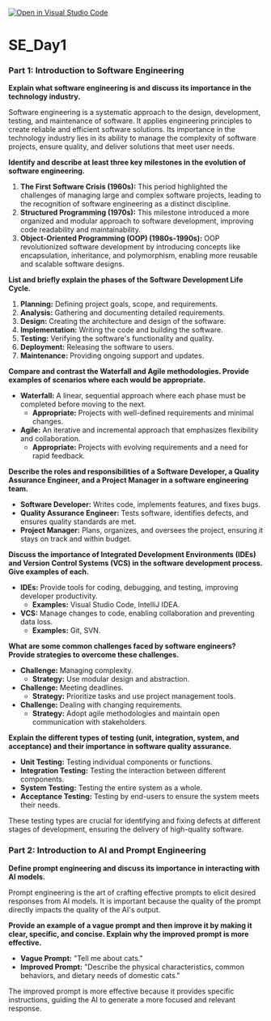 [![Open in Visual Studio Code](https://classroom.github.com/assets/open-in-vscode-2e0aaae1b6195c2367325f4f02e2d04e9abb55f0b24a779b69b11b9e10269abc.svg)](https://classroom.github.com/online_ide?assignment_repo_id=18364484&assignment_repo_type=AssignmentRepo)
# SE_Day1


### Part 1: Introduction to Software Engineering

**Explain what software engineering is and discuss its importance in the technology industry.**

Software engineering is a systematic approach to the design, development, testing, and maintenance of software. It applies engineering principles to create reliable and efficient software solutions. Its importance in the technology industry lies in its ability to manage the complexity of software projects, ensure quality, and deliver solutions that meet user needs.

**Identify and describe at least three key milestones in the evolution of software engineering.**

1.  **The First Software Crisis (1960s):** This period highlighted the challenges of managing large and complex software projects, leading to the recognition of software engineering as a distinct discipline.
2.  **Structured Programming (1970s):** This milestone introduced a more organized and modular approach to software development, improving code readability and maintainability.
3.  **Object-Oriented Programming (OOP) (1980s-1990s):** OOP revolutionized software development by introducing concepts like encapsulation, inheritance, and polymorphism, enabling more reusable and scalable software designs.

**List and briefly explain the phases of the Software Development Life Cycle.**

1.  **Planning:** Defining project goals, scope, and requirements.
2.  **Analysis:** Gathering and documenting detailed requirements.
3.  **Design:** Creating the architecture and design of the software.
4.  **Implementation:** Writing the code and building the software.
5.  **Testing:** Verifying the software's functionality and quality.
6.  **Deployment:** Releasing the software to users.
7.  **Maintenance:** Providing ongoing support and updates.

**Compare and contrast the Waterfall and Agile methodologies. Provide examples of scenarios where each would be appropriate.**

*   **Waterfall:** A linear, sequential approach where each phase must be completed before moving to the next.
    *   **Appropriate:** Projects with well-defined requirements and minimal changes.
*   **Agile:** An iterative and incremental approach that emphasizes flexibility and collaboration.
    *   **Appropriate:** Projects with evolving requirements and a need for rapid feedback.

**Describe the roles and responsibilities of a Software Developer, a Quality Assurance Engineer, and a Project Manager in a software engineering team.**

*   **Software Developer:** Writes code, implements features, and fixes bugs.
*   **Quality Assurance Engineer:** Tests software, identifies defects, and ensures quality standards are met.
*   **Project Manager:** Plans, organizes, and oversees the project, ensuring it stays on track and within budget.

**Discuss the importance of Integrated Development Environments (IDEs) and Version Control Systems (VCS) in the software development process. Give examples of each.**

*   **IDEs:** Provide tools for coding, debugging, and testing, improving developer productivity.
    *   **Examples:** Visual Studio Code, IntelliJ IDEA.
*   **VCS:** Manage changes to code, enabling collaboration and preventing data loss.
    *   **Examples:** Git, SVN.

**What are some common challenges faced by software engineers? Provide strategies to overcome these challenges.**

*   **Challenge:** Managing complexity.
    *   **Strategy:** Use modular design and abstraction.
*   **Challenge:** Meeting deadlines.
    *   **Strategy:** Prioritize tasks and use project management tools.
*   **Challenge:** Dealing with changing requirements.
    *   **Strategy:** Adopt agile methodologies and maintain open communication with stakeholders.

**Explain the different types of testing (unit, integration, system, and acceptance) and their importance in software quality assurance.**

*   **Unit Testing:** Testing individual components or functions.
*   **Integration Testing:** Testing the interaction between different components.
*   **System Testing:** Testing the entire system as a whole.
*   **Acceptance Testing:** Testing by end-users to ensure the system meets their needs.

These testing types are crucial for identifying and fixing defects at different stages of development, ensuring the delivery of high-quality software.

### Part 2: Introduction to AI and Prompt Engineering

**Define prompt engineering and discuss its importance in interacting with AI models.**

Prompt engineering is the art of crafting effective prompts to elicit desired responses from AI models. It is important because the quality of the prompt directly impacts the quality of the AI's output.

**Provide an example of a vague prompt and then improve it by making it clear, specific, and concise. Explain why the improved prompt is more effective.**

*   **Vague Prompt:** "Tell me about cats."
*   **Improved Prompt:** "Describe the physical characteristics, common behaviors, and dietary needs of domestic cats."

The improved prompt is more effective because it provides specific instructions, guiding the AI to generate a more focused and relevant response.
